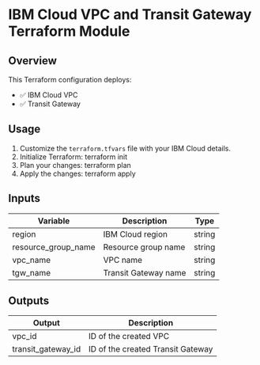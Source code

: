 
# IBM Cloud VPC and Transit Gateway Terraform Module

## Overview

This Terraform configuration deploys:
- ✅ IBM Cloud VPC
- ✅ Transit Gateway

## Usage

1. Customize the `terraform.tfvars` file with your IBM Cloud details.
2. Initialize Terraform:
    terraform init
3. Plan your changes:
    terraform plan
4. Apply the changes:
    terraform apply

## Inputs

| Variable             | Description             | Type   |
|----------------------|-------------------------|--------|
| region               | IBM Cloud region        | string |
| resource_group_name  | Resource group name     | string |
| vpc_name             | VPC name                | string |
| tgw_name             | Transit Gateway name    | string |

## Outputs

| Output               | Description                  |
|----------------------|------------------------------|
| vpc_id               | ID of the created VPC        |
| transit_gateway_id   | ID of the created Transit Gateway |


